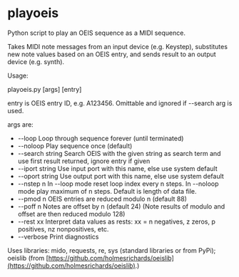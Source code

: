 # playoeis

Python script to play an OEIS sequence as a MIDI sequence.

Takes MIDI note messages from an input device (e.g. Keystep), substitutes
new note values based on an OEIS entry, and sends result to an output device
(e.g. synth).

Usage:

playoeis.py [args] [entry]

entry is OEIS entry ID, e.g. A123456. Omittable and ignored if --search arg is used.

args are:

* --loop           Loop through sequence forever (until terminated)
* --noloop         Play sequence once (default)
* --search string  Search OEIS with the given string as search term and use first result returned, ignore entry if given
* --iport string   Use input port with this name, else use system default
* --oport string   Use output port with this name, else use system default
* --nstep n        In --loop mode reset loop index every n steps. In --noloop mode play maximum of n steps. Default is length of data file.
* --pmod n         OEIS entries are reduced modulo n (default 88)
* --poff n         Notes are offset by n (default 24)
                 (Note results of modulo and offset are then reduced modulo 128)
* --rest xx        Interpret data values as rests: xx = n negatives, z zeros, 
                 p positives, nz nonpositives, etc.
* --verbose        Print diagnostics

Uses libraries: mido, requests, re, sys (standard libraries or from PyPi); oeislib (from [https://github.com/holmesrichards/oeislib](https://github.com/holmesrichards/oeislib).)
